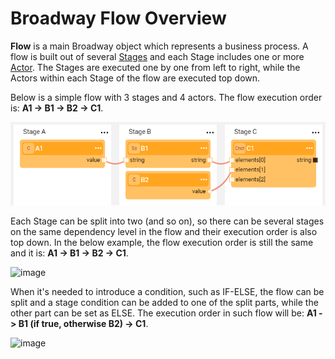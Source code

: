 # Broadway Flow Overview

**Flow** is a main Broadway object which represents a business process. A flow is built out of several [Stages](<!--Link to 18-Flow Stages-->) and each Stage includes one or more [Actor](/articles/99_Broadway/04_built_in_actor_types.md). The Stages are executed one by one from left to right, while the Actors within each Stage of the flow are executed top down. 

Below is a simple flow with 3 stages and 4 actors. The flow execution order is: **A1 -> B1 -> B2 -> C1**.

![image](/articles/99_Broadway/images/99_16_01_flow1.PNG)

Each Stage can be split into two (and so on), so there can be several stages on the same dependency level in the flow and their execution order is also top down. In the below example, the flow execution order is still the same and it is: **A1 -> B1 -> B2 -> C1**.

![image](/articles/99_Broadway/images/99_16_02_flow1.PNG)

When it's needed to introduce a condition, such as IF-ELSE, the flow can be split and a stage condition can be added to one of the split parts, while the other part can be set as ELSE. The execution order in such flow will be: **A1 -> B1 (if true, otherwise B2) -> C1**.

![image](/articles/99_Broadway/images/99_16_02_flow3.PNG)





